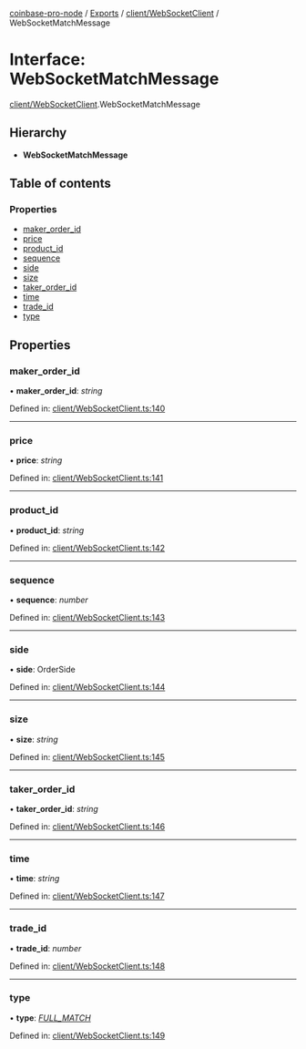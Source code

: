 [coinbase-pro-node](../../README.md) / [Exports](../../modules.md) / [client/WebSocketClient](../../modules/client_websocketclient.md) / WebSocketMatchMessage

# Interface: WebSocketMatchMessage

[client/WebSocketClient](../../modules/client_websocketclient.md).WebSocketMatchMessage

## Hierarchy

- **WebSocketMatchMessage**

## Table of contents

### Properties

- [maker_order_id](websocketclient.websocketmatchmessage.md#maker_order_id)
- [price](websocketclient.websocketmatchmessage.md#price)
- [product_id](websocketclient.websocketmatchmessage.md#product_id)
- [sequence](websocketclient.websocketmatchmessage.md#sequence)
- [side](websocketclient.websocketmatchmessage.md#side)
- [size](websocketclient.websocketmatchmessage.md#size)
- [taker_order_id](websocketclient.websocketmatchmessage.md#taker_order_id)
- [time](websocketclient.websocketmatchmessage.md#time)
- [trade_id](websocketclient.websocketmatchmessage.md#trade_id)
- [type](websocketclient.websocketmatchmessage.md#type)

## Properties

### maker_order_id

• **maker_order_id**: _string_

Defined in: [client/WebSocketClient.ts:140](https://github.com/bennycode/coinbase-pro-node/blob/bf1bcdd/src/client/WebSocketClient.ts#L140)

---

### price

• **price**: _string_

Defined in: [client/WebSocketClient.ts:141](https://github.com/bennycode/coinbase-pro-node/blob/bf1bcdd/src/client/WebSocketClient.ts#L141)

---

### product_id

• **product_id**: _string_

Defined in: [client/WebSocketClient.ts:142](https://github.com/bennycode/coinbase-pro-node/blob/bf1bcdd/src/client/WebSocketClient.ts#L142)

---

### sequence

• **sequence**: _number_

Defined in: [client/WebSocketClient.ts:143](https://github.com/bennycode/coinbase-pro-node/blob/bf1bcdd/src/client/WebSocketClient.ts#L143)

---

### side

• **side**: OrderSide

Defined in: [client/WebSocketClient.ts:144](https://github.com/bennycode/coinbase-pro-node/blob/bf1bcdd/src/client/WebSocketClient.ts#L144)

---

### size

• **size**: _string_

Defined in: [client/WebSocketClient.ts:145](https://github.com/bennycode/coinbase-pro-node/blob/bf1bcdd/src/client/WebSocketClient.ts#L145)

---

### taker_order_id

• **taker_order_id**: _string_

Defined in: [client/WebSocketClient.ts:146](https://github.com/bennycode/coinbase-pro-node/blob/bf1bcdd/src/client/WebSocketClient.ts#L146)

---

### time

• **time**: _string_

Defined in: [client/WebSocketClient.ts:147](https://github.com/bennycode/coinbase-pro-node/blob/bf1bcdd/src/client/WebSocketClient.ts#L147)

---

### trade_id

• **trade_id**: _number_

Defined in: [client/WebSocketClient.ts:148](https://github.com/bennycode/coinbase-pro-node/blob/bf1bcdd/src/client/WebSocketClient.ts#L148)

---

### type

• **type**: [_FULL_MATCH_](../../enums/client/websocketclient.websocketresponsetype.md#full_match)

Defined in: [client/WebSocketClient.ts:149](https://github.com/bennycode/coinbase-pro-node/blob/bf1bcdd/src/client/WebSocketClient.ts#L149)
